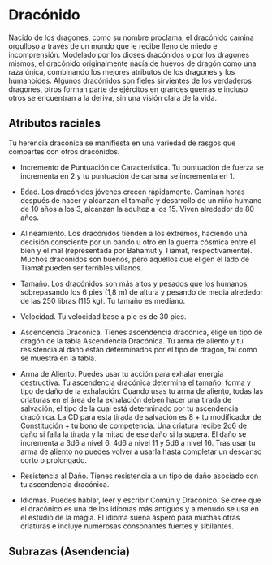 # Dracónido

Nacido de los dragones, como su nombre proclama, el dracónido camina orgulloso a través de un mundo que le recibe
lleno de miedo e incomprensión. Modelado por los dioses
dracónidos o por los dragones mismos, el dracónido originalmente nacía de huevos de dragón como una raza única, combinando los mejores atributos de los dragones y los humanoides. Algunos dracónidos son fieles sirvientes de los verdaderos dragones, otros forman parte de ejércitos en grandes guerras e incluso otros se encuentran a la deriva, sin una visión
clara de la vida.

## Atributos raciales

Tu herencia dracónica se manifiesta en una variedad de rasgos que compartes con otros dracónidos.

- Incremento de Puntuación de Característica. Tu puntuación de fuerza se incrementa en 2 y tu puntuación de carisma se incrementa en 1.

- Edad. Los dracónidos jóvenes crecen rápidamente. Caminan horas después de nacer y alcanzan el tamaño y desarrollo
de un niño humano de 10 años a los 3, alcanzan la adultez a
los 15. Viven alrededor de 80 años.

- Alineamiento. Los dracónidos tienden a los extremos,
haciendo una decisión consciente por un bando u otro en la
guerra cósmica entre el bien y el mal (representada por Bahamut y Tiamat, respectivamente). Muchos dracónidos son buenos, pero aquellos que eligen el lado de Tiamat pueden ser
terribles villanos.

- Tamaño. Los dracónidos son más altos y pesados que los
humanos, sobrepasando los 6 pies (1,8 m) de altura y pesando de media alrededor de las 250 libras (115 kg). Tu tamaño es mediano.

- Velocidad. Tu velocidad base a pie es de 30 pies.

- Ascendencia Dracónica. Tienes ascendencia dracónica,
elige un tipo de dragón de la tabla Ascendencia Dracónica. Tu
arma de aliento y tu resistencia al daño están determinados
por el tipo de dragón, tal como se muestra en la tabla.

- Arma de Aliento. Puedes usar tu acción para exhalar
energía destructiva. Tu ascendencia dracónica determina el
tamaño, forma y tipo de daño de la exhalación.
Cuando usas tu arma de aliento, todas las criaturas en el
área de la exhalación deben hacer una tirada de salvación, el
tipo de la cual está determinado por tu ascendencia dracónica. La CD para esta tirada de salvación es 8 + tu modificador de Constitución + tu bono de competencia. Una criatura
recibe 2d6 de daño si falla la tirada y la mitad de ese daño si
la supera. El daño se incrementa a 3d6 a nivel 6, 4d6 a nivel
11 y 5d6 a nivel 16.
Tras usar tu arma de aliento no puedes volver a usarla
hasta completar un descanso corto o prolongado.

- Resistencia al Daño. Tienes resistencia a un tipo de daño
asociado con tu ascendencia dracónica.

- Idiomas. Puedes hablar, leer y escribir Común y Dracónico. Se cree que el dracónico es una de los idiomas más antiguos y a menudo se usa en el estudio de la magia. El idioma
suena áspero para muchas otras criaturas e incluye numerosas consonantes fuertes y sibilantes.

## Subrazas (Asendencia)
